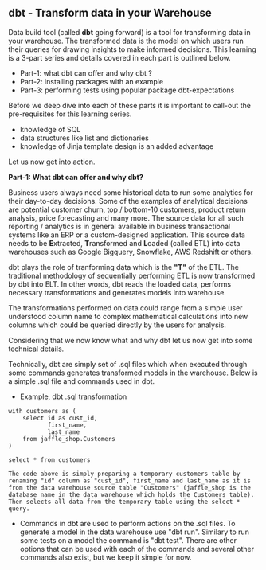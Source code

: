 ## dbt - Transform data in your Warehouse

Data build tool (called **dbt** going forward) is a tool for transforming data in your warehouse. The transformed data is the model on which users run their queries for drawing insights to make informed decisions. This learning is a 3-part series and details covered in each part is outlined below.

- Part-1: what dbt can offer and why dbt ?
- Part-2: installing packages with an example
- Part-3: performing tests using popular package dbt-expectations

Before we deep dive into each of these parts it is important to call-out the pre-requisites for this learning series.

- knowledge of SQL
- data structures like list and dictionaries
- knowledge of Jinja template design is an added advantage

Let us now get into action.

**Part-1: What dbt can offer and why dbt?**

Business users always need some historical data to run some analytics for their day-to-day decisions. Some of the examples of analytical decisions are potential customer churn, top / bottom-10 customers, product return analysis, price forecasting and many more. The source data for all such reporting / analytics is in general available in business transactional systems like an ERP or a custom-designed application. This source data needs to be **E**xtracted, **T**ransformed and **L**oaded (called ETL) into data warehouses such as Google Bigquery, Snowflake, AWS Redshift or others.

dbt plays the role of tranforming data which is the **"T"** of the ETL. The traditional methodology of sequentially performing ETL is now transformed by dbt into ELT. In other words, dbt reads the loaded data, performs necessary transformations and generates models into warehouse.

The transformations performed on data could range from a simple user understood column name to complex mathematical calculations into new columns which could be queried directly by the users for analysis.

Considering that we now know what and why dbt let us now get into some technical details.

Technically, dbt are simply set of .sql files which when executed through some commands generates transformed models in the warehouse. Below is a simple .sql file and commands used in dbt.

- Example, dbt .sql transformation

```
with customers as (
    select id as cust_id,
           first_name,
           last_name
    from jaffle_shop.Customers
)

select * from customers
```

`The code above is simply preparing a temporary customers table by renaming "id" column as "cust_id", first_name and last_name as it is from the data warehouse source table "Customers" (jaffle_shop is the database name in the data warehouse which holds the Customers table). Then selects all data from the temporary table using the select * query.`

- Commands in dbt are used to perform actions on the .sql files. To generate a model in the data warehouse use "dbt run". Similary to run some tests on a model the command is "dbt test". There are other options that can be used with each of the commands and several other commands also exist, but we keep it simple for now.
